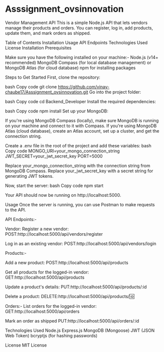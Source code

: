 # Asssignment_ovsinnovation
Vendor Management API
This is a simple Node.js API that lets vendors manage their products and orders. You can register, log in, add products, update them, and mark orders as shipped.

Table of Contents
Installation
Usage
API Endpoints
Technologies Used
License
Installation
Prerequisites


Make sure you have the following installed on your machine:-
Node.js (v14+ recommended)
MongoDB Compass (for local database management) or MongoDB Atlas (for cloud database)
npm for installing packages



Steps to Get Started
First, clone the repository:

bash
Copy code
git clone https://github.com/vinay-chaube17/Asssignment_ovsinnovation.git
Go into the project folder:

bash
Copy code
cd Backend_Developer
Install the required dependencies:

bash
Copy code
npm install
Set up your MongoDB:

If you're using MongoDB Compass (locally), make sure MongoDB is running on your machine and connect to it with Compass.
If you're using MongoDB Atlas (cloud database), create an Atlas account, set up a cluster, and get the connection string.


Create a .env file in the root of the project and add these variables:
bash
Copy code
MONGO_URI=your_mongo_connection_string
JWT_SECRET=your_jwt_secret_key
PORT=5000


Replace your_mongo_connection_string with the connection string from MongoDB Compass.
Replace your_jwt_secret_key with a secret string for generating JWT tokens.


Now, start the server:
bash
Copy code
npm start


Your API should now be running on http://localhost:5000.

Usage
Once the server is running, you can use Postman to make requests to the API.

API Endpoints:-

Vendor:
Register a new vendor:
POST:http://localhost:5000/api/vendors/register 

Log in as an existing vendor:
POST:http://localhost:5000/api/vendors/login

Products:-

Add a new product:
POST:http://localhost:5000/api/products 

Get all products for the logged-in vendor:
GET:http://localhost:5000/api/products

Update a product's details:
PUT:http://localhost:5000/api/products/:id 

Delete a product:
DELETE:http://localhost:5000/api/products/:id:

Orders:-
List orders for the logged-in vendor:
GET:http://localhost:5000/api/orders 

Mark an order as shipped
PUT:http://localhost:5000/api/orders/:id


Technologies Used
Node.js
Express.js
MongoDB (Mongoose)
JWT (JSON Web Token)
bcryptjs (for hashing passwords)


License
MIT License
